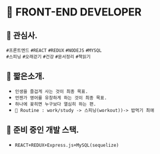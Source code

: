 # 🥰 FRONT-END DEVELOPER

## 🍊 관심사.
`#프론트엔드` `#REACT` `#REDUX` `#NODEJS` `#MYSQL` <br />
`#스피닝` `#오래걷기` `#건강` `#문서정리` `#책읽기`

## 🍊 짧은소개.
- `인생을 즐겁게 사는 것이 최종 목표.`
- `언젠가 영어를 유창하게 하는 것이 최종 목표.`
- `하나에 꽂히면 누구보다 열심히 하는 편.`
- `🚌 Routine : work/study -> 스피닝(workout))-> 밥먹기 최애`

## 🍊 준비 중인 개발 스택.
- `REACT+REDUX+Express.js+MySQL(sequelize)`

